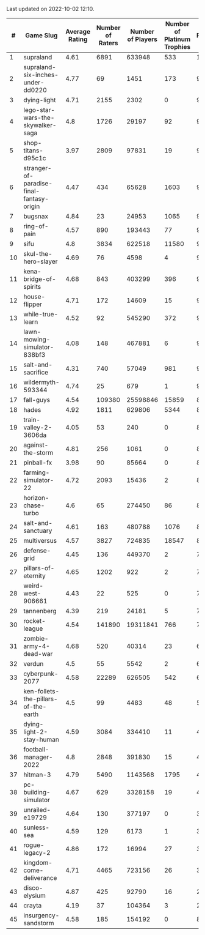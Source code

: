 Last updated on 2022-10-02 12:10.


|#|Game Slug|Average Rating|Number of Raters|Number of Players|Number of Platinum Trophies|Max Rarity (%)|
|---|---|---|---|---|---|---|
|1|supraland|4.61|6891|633948|533|100|
|2|supraland-six-inches-under-dd0220|4.77|69|1451|173|99|
|3|dying-light|4.71|2155|2302|0|98|
|4|lego-star-wars-the-skywalker-saga|4.8|1726|29197|92|98|
|5|shop-titans-d95c1c|3.97|2809|97831|19|98|
|6|stranger-of-paradise-final-fantasy-origin|4.47|434|65628|1603|98|
|7|bugsnax|4.84|23|24953|1065|97|
|8|ring-of-pain|4.57|890|193443|77|97|
|9|sifu|4.8|3834|622518|11580|96|
|10|skul-the-hero-slayer|4.69|76|4598|4|96|
|11|kena-bridge-of-spirits|4.68|843|403299|396|94|
|12|house-flipper|4.71|172|14609|15|93|
|13|while-true-learn|4.52|92|545290|372|93|
|14|lawn-mowing-simulator-838bf3|4.08|148|467881|6|92|
|15|salt-and-sacrifice|4.31|740|57049|981|91|
|16|wildermyth-593344|4.74|25|679|1|90|
|17|fall-guys|4.54|109380|25598846|15859|89|
|18|hades|4.92|1811|629806|5344|89|
|19|train-valley-2-3606da|4.05|53|240|0|89|
|20|against-the-storm|4.81|256|1061|0|88|
|21|pinball-fx|3.98|90|85664|0|86|
|22|farming-simulator-22|4.72|2093|15436|2|85|
|23|horizon-chase-turbo|4.6|65|274450|86|83|
|24|salt-and-sanctuary|4.61|163|480788|1076|83|
|25|multiversus|4.57|3827|724835|18547|82|
|26|defense-grid|4.45|136|449370|2|79|
|27|pillars-of-eternity|4.65|1202|922|2|79|
|28|weird-west-906661|4.43|22|525|0|76|
|29|tannenberg|4.39|219|24181|5|75|
|30|rocket-league|4.54|141890|19311841|766|74|
|31|zombie-army-4-dead-war|4.68|520|40314|23|66|
|32|verdun|4.5|55|5542|2|64|
|33|cyberpunk-2077|4.58|22289|626505|542|60|
|34|ken-follets-the-pillars-of-the-earth|4.5|99|4483|48|59|
|35|dying-light-2-stay-human|4.59|3084|334410|11|48|
|36|football-manager-2022|4.8|2848|391830|15|48|
|37|hitman-3|4.79|5490|1143568|1795|48|
|38|pc-building-simulator|4.67|629|3328158|19|47|
|39|unrailed-e19729|4.64|130|377197|0|39|
|40|sunless-sea|4.59|129|6173|1|38|
|41|rogue-legacy-2|4.86|172|16994|27|36|
|42|kingdom-come-deliverance|4.71|4465|723156|26|30|
|43|disco-elysium|4.87|425|92790|16|28|
|44|crayta|4.19|37|104364|3|22|
|45|insurgency-sandstorm|4.58|185|154192|0|8|
